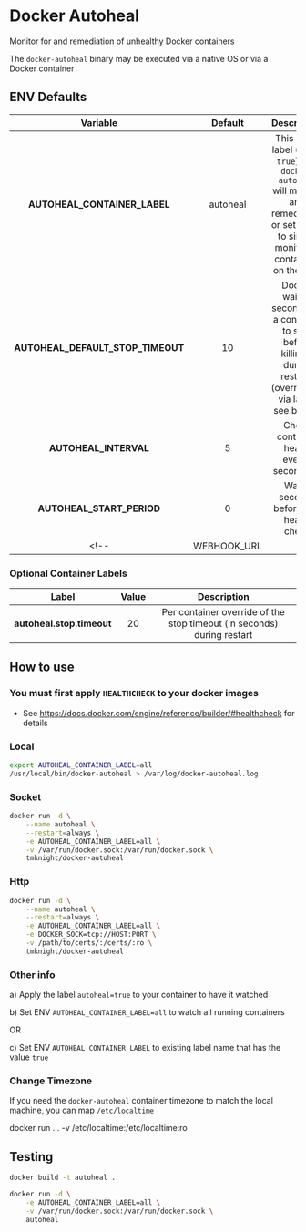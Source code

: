 # Docker Autoheal

Monitor for and remediation of unhealthy Docker containers

The `docker-autoheal` binary may be executed via a native OS or via a Docker container

## ENV Defaults

| Variable                          | Default  | Description                                                                                                                       |
|:---------------------------------:|:--------:|:---------------------------------------------------------------------------------------------------------------------------------:|
| **AUTOHEAL_CONTAINER_LABEL**      | autoheal |This is the label (set to `true`) that `docker-autoheal` will monitor and remediate - or set to `all` to simply monitor all containers on the host|
| **AUTOHEAL_DEFAULT_STOP_TIMEOUT** | 10       | Docker waits `n` seconds for a container to stop before killing it during restarts (overridable via label; see below)           |
| **AUTOHEAL_INTERVAL**             | 5        | Check container health every`n` seconds**                                                                                       |
| **AUTOHEAL_START_PERIOD**         | 0        | Wait `n` seconds before first health check                                                                                      |
<!-- |WEBHOOK_URL                      |            |Post messages to the webhook following actions on unhealthy container                                                          | -->

### Optional Container Labels

| Label                             | Value    | Description                                                                                                                       |
|:---------------------------------:|:--------:|:---------------------------------------------------------------------------------------------------------------------------------:|
| **autoheal.stop.timeout**         | 20       | Per container override of the stop timeout (in seconds) during restart                                                            |

## How to use

### You must first apply `HEALTHCHECK` to your docker images

- See <https://docs.docker.com/engine/reference/builder/#healthcheck> for details

### Local

```bash
export AUTOHEAL_CONTAINER_LABEL=all
/usr/local/bin/docker-autoheal > /var/log/docker-autoheal.log
```

### Socket

```bash
docker run -d \
    --name autoheal \
    --restart=always \
    -e AUTOHEAL_CONTAINER_LABEL=all \
    -v /var/run/docker.sock:/var/run/docker.sock \
    tmknight/docker-autoheal
```

### Http

```bash
docker run -d \
    --name autoheal \
    --restart=always \
    -e AUTOHEAL_CONTAINER_LABEL=all \
    -e DOCKER_SOCK=tcp://HOST:PORT \
    -v /path/to/certs/:/certs/:ro \
    tmknight/docker-autoheal
```

### Other info

a) Apply the label `autoheal=true` to your container to have it watched

b) Set ENV `AUTOHEAL_CONTAINER_LABEL=all` to watch all running containers

OR

c) Set ENV `AUTOHEAL_CONTAINER_LABEL` to existing label name that has the value `true`

<!--
See <https://docs.docker.com/engine/security/https/> for how to configure TCP with mTLS

The certificates and keys need these names:

- ca.pem
- client-cert.pem
- client-key.pem
-->

### Change Timezone

If you need the `docker-autoheal` container timezone to match the local machine, you can map `/etc/localtime`

docker run ... -v /etc/localtime:/etc/localtime:ro

## Testing

```bash
docker build -t autoheal .

docker run -d \
    -e AUTOHEAL_CONTAINER_LABEL=all \
    -v /var/run/docker.sock:/var/run/docker.sock \
    autoheal
```
